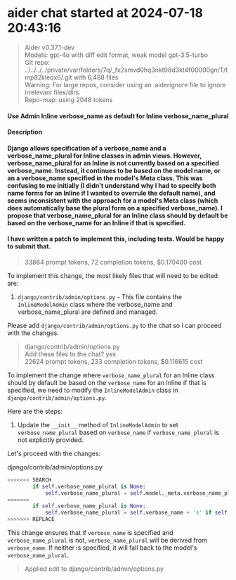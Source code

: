 
# aider chat started at 2024-07-18 20:43:16

> Aider v0.37.1-dev  
> Models: gpt-4o with diff edit format, weak model gpt-3.5-turbo  
> Git repo: ../../../../private/var/folders/7q/_fx2smvd0hq3nkt98d3kt4f00000gn/T/tmp82kleqx6/.git with 6,488 files  
> Warning: For large repos, consider using an .aiderignore file to ignore irrelevant files/dirs.  
> Repo-map: using 2048 tokens  

#### Use Admin Inline verbose_name as default for Inline verbose_name_plural  
#### Description  
#### 	  
#### Django allows specification of a verbose_name and a verbose_name_plural for Inline classes in admin views. However, verbose_name_plural for an Inline is not currently based on a specified verbose_name. Instead, it continues to be based on the model name, or an a verbose_name specified in the model's Meta class. This was confusing to me initially (I didn't understand why I had to specify both name forms for an Inline if I wanted to overrule the default name), and seems inconsistent with the approach for a model's Meta class (which does automatically base the plural form on a specified verbose_name). I propose that verbose_name_plural for an Inline class should by default be based on the verbose_name for an Inline if that is specified.  
#### I have written a patch to implement this, including tests. Would be happy to submit that.  
> 33864 prompt tokens, 72 completion tokens, $0.170400 cost  

To implement this change, the most likely files that will need to be edited are:

1. `django/contrib/admin/options.py` - This file contains the `InlineModelAdmin` class where the verbose_name and verbose_name_plural are defined and managed.

Please add `django/contrib/admin/options.py` to the chat so I can proceed with the changes.

> django/contrib/admin/options.py  
> Add these files to the chat? yes  
> 22624 prompt tokens, 233 completion tokens, $0.116615 cost  

To implement the change where `verbose_name_plural` for an Inline class should by default be based on the `verbose_name` for an Inline if that is specified, we need to modify the `InlineModelAdmin` class in `django/contrib/admin/options.py`.

Here are the steps:
1. Update the `__init__` method of `InlineModelAdmin` to set `verbose_name_plural` based on `verbose_name` if `verbose_name_plural` is not explicitly provided.

Let's proceed with the changes:

django/contrib/admin/options.py
```python
<<<<<<< SEARCH
        if self.verbose_name_plural is None:
            self.verbose_name_plural = self.model._meta.verbose_name_plural
=======
        if self.verbose_name_plural is None:
            self.verbose_name_plural = self.verbose_name + 's' if self.verbose_name else self.model._meta.verbose_name_plural
>>>>>>> REPLACE
```

This change ensures that if `verbose_name` is specified and `verbose_name_plural` is not, `verbose_name_plural` will be derived from `verbose_name`. If neither is specified, it will fall back to the model's `verbose_name_plural`.

> Applied edit to django/contrib/admin/options.py  

